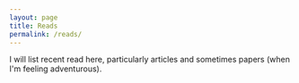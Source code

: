 ```yaml
---
layout: page
title: Reads
permalink: /reads/
---
```


I will list recent read here, particularly articles and sometimes papers (when I'm feeling adventurous).
